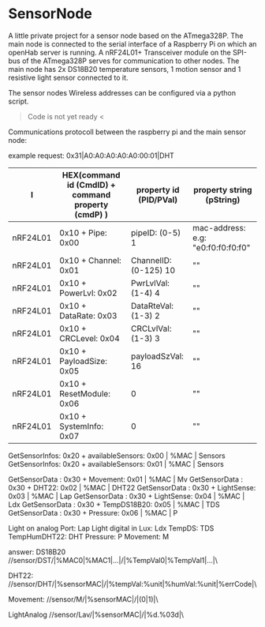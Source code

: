 # SensorNode
A little private project for a sensor node based on the ATmega328P.
The main node is connected to the serial interface of a Raspberry Pi on which an openHab server is running.
A nRF24L01+ Transceiver module on the SPI-bus of the ATmega328P serves for communication to other nodes.
The main node has 2x DS18B20 temperature sensors, 1 motion sensor and 1 resistive light sensor connected to it.

The sensor nodes Wireless addresses can be configured via a python script.

> Code is not yet ready <

Communications protocoll between the raspberry pi and the main sensor node:


example request:
0x31|A0:A0:A0:A0:A0:00:01|DHT 

| I |HEX(command id (CmdID) + command property (cmdP) )| property id (PID/PVal) | property string (pString)|
|-------- |--------------------------------------------------|------------------------|--------------------------|
|nRF24L01 | 0x10 + Pipe: 0x00 | pipeID: (0-5)  1 | mac-address: e.g: "e0:f0:f0:f0:f0"|
|nRF24L01 | 0x10 + Channel: 0x01  | ChannelID: (0-125)  10 | "" |
|nRF24L01 | 0x10 + PowerLvl: 0x02 | PwrLvlVal: (1-4)  4 | ""|
|nRF24L01 | 0x10 + DataRate: 0x03 | DataRteVal: (1-3) 2 | ""|
|nRF24L01 | 0x10 + CRCLevel: 0x04 | CRCLvlVal: (1-3)  3 | ""|
|nRF24L01 | 0x10 + PayloadSize: 0x05 | payloadSzVal: 16 | ""|
|nRF24L01 | 0x10 + ResetModule: 0x06 | 0 | ""|
|nRF24L01 | 0x10 + SystemInfo: 0x07 | 0 | ""|

GetSensorInfos: 0x20 + availableSensors: 0x00 | %MAC | Sensors
GetSensorInfos: 0x20 + availableSensors: 0x01 | %MAC | Sensors

GetSensorData : 0x30 + Movement: 0x01 | %MAC | Mv
GetSensorData : 0x30 + DHT22: 0x02 | %MAC | DHT22
GetSensorData : 0x30 + LightSense: 0x03 | %MAC | Lap
GetSensorData : 0x30 + LightSense: 0x04 | %MAC | Ldx
GetSensorData : 0x30 + TempDS18B20: 0x05 | %MAC | TDS
GetSensorData : 0x30 + Pressure: 0x06 | %MAC | P


Light on analog Port: Lap
Light digital in Lux: Ldx
TempDS: TDS
TempHumDHT22: DHT
Pressure: P
Movement: M


answer:
DS18B20
//sensor/DST/|%MAC0|%MAC1|...|/|%TempVal0|%TempVal1|...|\\

DHT22:
//sensor/DHT/|%sensorMAC|/|%tempVal:%unit|%humVal:%unit|%errCode|\\

Movement:
//sensor/M/|%sensorMAC|/|(0|1)|\\

LightAnalog
//sensor/Lav/|%sensorMAC|/|%d.%03d|\\





